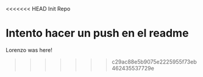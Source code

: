 <<<<<<< HEAD
Init Repo

Intento hacer un push en el readme
=======
Lorenzo was here!
>>>>>>> c29ac88e5b9075e2225955f73eb462435537729e
